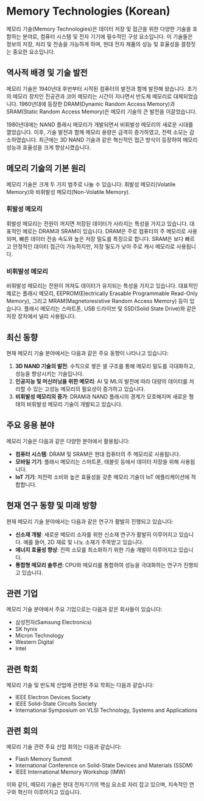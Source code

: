 # Memory Technologies (Korean)

메모리 기술(Memory Technologies)은 데이터 저장 및 접근을 위한 다양한 기술을 포함하는 분야로, 컴퓨터 시스템 및 전자 기기에 필수적인 구성 요소입니다. 이 기술들은 정보의 저장, 처리 및 전송을 가능하게 하며, 현대 전자 제품의 성능 및 효율성을 결정짓는 중요한 요소입니다.

## 역사적 배경 및 기술 발전

메모리 기술은 1940년대 후반부터 시작된 컴퓨터의 발전과 함께 발전해 왔습니다. 초기의 메모리 장치인 진공관과 코어 메모리는 시간이 지나면서 반도체 메모리로 대체되었습니다. 1960년대에 등장한 DRAM(Dynamic Random Access Memory)과 SRAM(Static Random Access Memory)은 메모리 기술의 큰 발전을 이끌었습니다.

1980년대에는 NAND 플래시 메모리가 개발되면서 비휘발성 메모리의 새로운 시대를 열었습니다. 이후, 기술 발전과 함께 메모리 용량은 급격히 증가하였고, 전력 소모는 감소하였습니다. 최근에는 3D NAND 기술과 같은 혁신적인 접근 방식이 등장하여 메모리 성능과 효율성을 크게 향상시켰습니다.

## 메모리 기술의 기본 원리

메모리 기술은 크게 두 가지 범주로 나눌 수 있습니다: 휘발성 메모리(Volatile Memory)와 비휘발성 메모리(Non-Volatile Memory).

### 휘발성 메모리

휘발성 메모리는 전원이 꺼지면 저장된 데이터가 사라지는 특성을 가지고 있습니다. 대표적인 예로는 DRAM과 SRAM이 있습니다. DRAM은 주로 컴퓨터의 주 메모리로 사용되며, 빠른 데이터 전송 속도와 높은 저장 밀도를 특징으로 합니다. SRAM은 보다 빠르고 안정적인 데이터 접근이 가능하지만, 저장 밀도가 낮아 주로 캐시 메모리로 사용됩니다.

### 비휘발성 메모리

비휘발성 메모리는 전원이 꺼져도 데이터가 유지되는 특성을 가지고 있습니다. 대표적인 예로는 플래시 메모리, EEPROM(Electrically Erasable Programmable Read-Only Memory), 그리고 MRAM(Magnetoresistive Random Access Memory) 등이 있습니다. 플래시 메모리는 스마트폰, USB 드라이브 및 SSD(Solid State Drive)와 같은 저장 장치에서 널리 사용됩니다.

## 최신 동향

현재 메모리 기술 분야에서는 다음과 같은 주요 동향이 나타나고 있습니다:

1. **3D NAND 기술의 발전**: 수직으로 쌓은 셀 구조를 통해 메모리 밀도를 극대화하고, 성능을 향상시키는 기술입니다.
2. **인공지능 및 머신러닝을 위한 메모리**: AI 및 ML의 발전에 따라 대량의 데이터를 처리할 수 있는 고성능 메모리의 필요성이 증가하고 있습니다.
3. **비휘발성 메모리의 증가**: DRAM과 NAND 플래시의 경계가 모호해지며 새로운 형태의 비휘발성 메모리 기술이 개발되고 있습니다.

## 주요 응용 분야

메모리 기술은 다음과 같은 다양한 분야에서 활용됩니다:

- **컴퓨터 시스템**: DRAM 및 SRAM은 현대 컴퓨터의 주 메모리로 사용됩니다.
- **모바일 기기**: 플래시 메모리는 스마트폰, 태블릿 등에서 데이터 저장을 위해 사용됩니다.
- **IoT 기기**: 저전력 소비와 높은 효율성을 갖춘 메모리 기술이 IoT 애플리케이션에 적합합니다.

## 현재 연구 동향 및 미래 방향

현재 메모리 기술 분야에서는 다음과 같은 연구가 활발히 진행되고 있습니다:

- **신소재 개발**: 새로운 메모리 소자를 위한 신소재 연구가 활발히 이루어지고 있습니다. 예를 들어, 2D 재료 및 나노 소재가 주목받고 있습니다.
- **에너지 효율성 향상**: 전력 소모를 최소화하기 위한 기술 개발이 이루어지고 있습니다.
- **통합형 메모리 솔루션**: CPU와 메모리를 통합하여 성능을 극대화하는 연구가 진행되고 있습니다.

## 관련 기업

메모리 기술 분야에서 주요 기업으로는 다음과 같은 회사들이 있습니다:

- 삼성전자(Samsung Electronics)
- SK hynix
- Micron Technology
- Western Digital
- Intel

## 관련 학회

메모리 기술 및 반도체 산업에 관련된 주요 학회는 다음과 같습니다:

- IEEE Electron Devices Society
- IEEE Solid-State Circuits Society
- International Symposium on VLSI Technology, Systems and Applications

## 관련 회의

메모리 기술 관련 주요 산업 회의는 다음과 같습니다:

- Flash Memory Summit
- International Conference on Solid-State Devices and Materials (SSDM)
- IEEE International Memory Workshop (IMW)

이와 같이, 메모리 기술은 현대 전자기기의 핵심 요소로 자리 잡고 있으며, 지속적인 연구와 혁신이 이루어지고 있습니다.